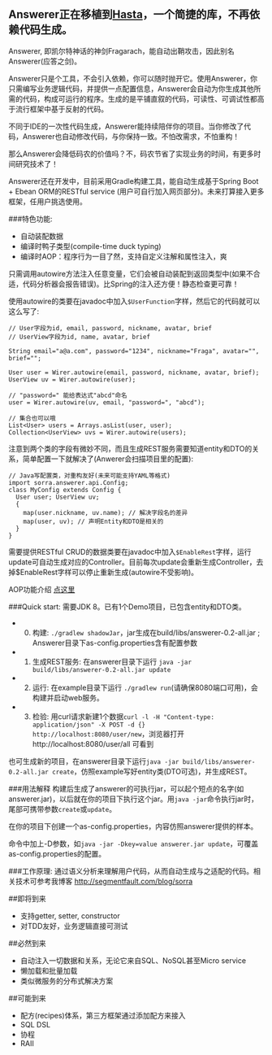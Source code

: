 **Answerer正在移植到[Hasta](https://github.com/sorra/hasta)，一个简捷的库，不再依赖代码生成。**
-

Answerer, 即凯尔特神话的神剑Fragarach，能自动出鞘攻击，因此别名Answerer(应答之剑)。

Answerer只是个工具，不会引入依赖，你可以随时抛开它。使用Answerer，你只需编写业务逻辑代码，并提供一点配置信息，Answerer会自动为你生成其他所需的代码，构成可运行的程序。生成的是平铺直叙的代码，可读性、可调试性都高于流行框架中基于反射的代码。

不同于IDE的一次性代码生成，Answerer能持续陪伴你的项目。当你修改了代码，Answerer也自动修改代码，与你保持一致。不怕改需求，不怕重构！

那么Answerer会降低码农的价值吗？不，码农节省了实现业务的时间，有更多时间研究技术了！

Answerer还在开发中，目前采用Gradle构建工具，能自动生成基于Spring Boot + Ebean ORM的RESTful service (用户可自行加入网页部分)。未来打算接入更多框架，任用户挑选使用。

###特色功能:
- 自动装配数据
- 编译时鸭子类型(compile-time duck typing)
- 编译时AOP：程序行为一目了然，支持自定义注解和属性注入，爽

只需调用autowire方法注入任意变量，它们会被自动装配到返回类型中(如果不合适，代码分析器会报告错误)。比Spring的注入还方便！静态检查更可靠！

使用autowire的类要在javadoc中加入`$UserFunction`字样，然后它的代码就可以这么写了:

```
// User字段为id, email, password, nickname, avatar, brief
// UserView字段为id, name, avatar, brief

String email="a@a.com", password="1234", nickname="Fraga", avatar="", brief="";

User user = Wirer.autowire(email, password, nickname, avatar, brief);
UserView uv = Wirer.autowire(user);

// "password=" 能给表达式"abcd"命名
user = Wirer.autowire(uv, email, "password=", "abcd");

// 集合也可以哦
List<User> users = Arrays.asList(user, user);
Collection<UserView> uvs = Wirer.autowire(users);
```
注意到两个类的字段有微妙不同，而且生成REST服务需要知道entity和DTO的关系，简单配置一下就解决了(Anwerer会扫描项目里的配置):

```
// Java写配置类，对重构友好(未来可能支持YAML等格式)
import sorra.answerer.api.Config;
class MyConfig extends Config {
  User user; UserView uv;
  {
    map(user.nickname, uv.name); // 解决字段名的差异
    map(user, uv); // 声明Entity和DTO是相关的
  }
}
```

需要提供RESTful CRUD的数据类要在javadoc中加入`$EnableRest`字样，运行update可自动生成对应的Controller。目前每次update会重新生成Controller，去掉$EnableRest字样可以停止重新生成(autowire不受影响)。

AOP功能介绍 [点这里](https://github.com/sorra/answerer/wiki/AOP)

###Quick start:
需要JDK 8。已有1个Demo项目，已包含entity和DTO类。

- 0. 构建: `./gradlew shadowJar`，jar生成在build/libs/answerer-0.2-all.jar ; Answerer目录下as-config.properties含有配置参数
- 1. 生成REST服务: 在answerer目录下运行 `java -jar build/libs/answerer-0.2-all.jar update`
- 2. 运行: 在example目录下运行 `./gradlew run`(请确保8080端口可用)，会构建并启动web服务。
- 3. 检验: 用curl请求新建1个数据`curl -l -H "Content-type: application/json" -X POST -d {} http://localhost:8080/user/new`，浏览器打开http://localhost:8080/user/all 可看到

也可生成新的项目，在answerer目录下运行`java -jar build/libs/answerer-0.2-all.jar create`，仿照example写好entity类(DTO可选)，并生成REST。

###用法解释
构建后生成了answerer的可执行jar，可以起个短点的名字(如answerer.jar)，以后就在你的项目下执行这个jar。用`java -jar`命令执行jar时，尾部可携带参数`create`或`update`。

在你的项目下创建一个as-config.properties，内容仿照answerer提供的样本。

命令中加上-D参数，如`java -jar -Dkey=value answerer.jar update`，可覆盖as-config.properties的配置。

###工作原理:
通过语义分析来理解用户代码，从而自动生成与之适配的代码。相关技术可参考我博客 http://segmentfault.com/blog/sorra

##即将到来
- 支持getter, setter, constructor
- 对TDD友好，业务逻辑直接可测试

##必然到来
- 自动注入一切数据和关系，无论它来自SQL、NoSQL甚至Micro service
- 懒加载和批量加载
- 类似微服务的分布式解决方案

##可能到来
- 配方(recipes)体系，第三方框架通过添加配方来接入
- SQL DSL
- 协程
- RAII
